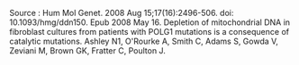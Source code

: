 Source : Hum Mol Genet. 2008 Aug 15;17(16):2496-506. doi: 10.1093/hmg/ddn150. Epub 2008 May 16.
   Depletion of mitochondrial DNA in fibroblast cultures from patients with POLG1 mutations is a consequence of catalytic mutations.
Ashley N1, O'Rourke A, Smith C, Adams S, Gowda V, Zeviani M, Brown GK, Fratter C, Poulton J.